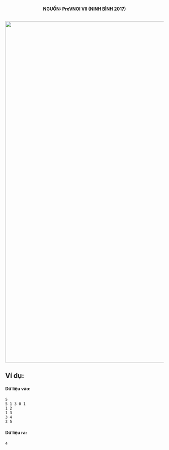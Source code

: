 **<center>NGUỒN: PreVNOI Ⅶ (NINH BÌNH 2017)</center>**
<br>

<img src="/images/problems/1062/tree.svg" width=1080px>

## Ví dụ:
#### Dữ liệu vào:
```
5
5 1 3 0 1
1 2
1 3
3 4
3 5
```

#### Dữ liệu ra:
```
4
```
